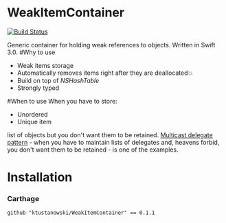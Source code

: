 # WeakItemContainer
[![Build Status](https://travis-ci.org/ktustanowski/WeakItemContainer.svg?branch=master)](https://travis-ci.org/ktustanowski/WeakItemContainer)

Generic container for holding weak references to objects. Written in Swift 3.0.
#Why to use
* Weak items storage
* Automatically removes items right after they are deallocated💥
* Build on top of *NSHashTable*
* Strongly typed

#When to use
When you have to store: 
* Unordered
* Unique item

list of objects but you don't want them to be retained. [Multicast delegate pattern](http://blog.scottlogic.com/2012/11/19/a-multicast-delegate-pattern-for-ios-controls.html) - when you have to maintain lists of delegates and, heavens forbid, you don't want them to be retained - is one of the examples. 
# Installation
### Carthage
```
github "ktustanowski/WeakItemContainer" == 0.1.1
```
